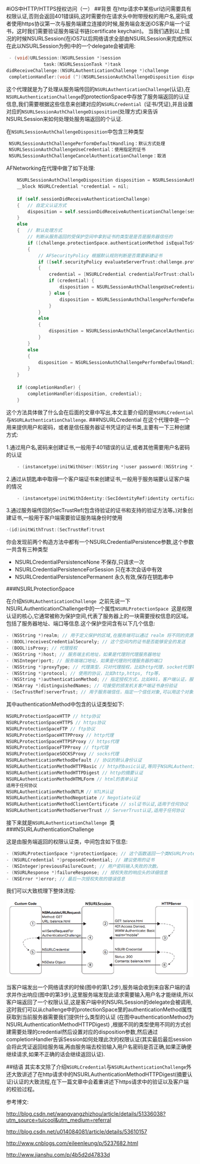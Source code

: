 #iOS中HTTP/HTTPS授权访问（一）
##背景
在http请求中某些url访问需要具有权限认证,否则会返回401错误码,这时需要你在请求头中附带授权的用户名,密码;或者使用https协议第一次与服务端建立连接的时候,服务端会发送iOS客户端一个证书，这时我们需要验证服务端证书链(certificate keychain)。
当我们遇到以上情况的时候NSURLSession(在iOS7以后网络请求全部由NSURLSession来完成所以在此以NSURLSession为例)中的一个delegate会被调用:

```objective-c
 - (void)URLSession:(NSURLSession *)session
              task:(NSURLSessionTask *)task
didReceiveChallenge:(NSURLAuthenticationChallenge *)challenge
 completionHandler:(void (^)(NSURLSessionAuthChallengeDisposition disposition, NSURLCredential *credential))completionHandler
```
这个代理就是为了处理从服务端传回的`NSURLAuthenticationChallenge`(认证),在`NSURLAuthenticationChallenge`的protectionSpace中存放了服务端返回的认证信息,我们需要根据这些信息来创建对应的`NSURLCredential `(证书/凭证),并且设置对应的`NSURLSessionAuthChallengeDisposition`(处理方式)来告诉NSURLSession来如何处理处服务端返回的个认证.

在`NSURLSessionAuthChallengeDisposition`中包含三种类型

```objective-c
 NSURLSessionAuthChallengePerformDefaultHandling：默认方式处理
 NSURLSessionAuthChallengeUseCredential：使用指定的证书
 NSURLSessionAuthChallengeCancelAuthenticationChallenge：取消
```

AFNetworking在代理中做了如下处理:

```objective-c
    NSURLSessionAuthChallengeDisposition disposition = NSURLSessionAuthChallengePerformDefaultHandling;
    __block NSURLCredential *credential = nil;

    if (self.sessionDidReceiveAuthenticationChallenge)
    {   // 自定义认证方式
        disposition = self.sessionDidReceiveAuthenticationChallenge(session, challenge, &credential);
    }
    else
    {   // 默认处理方式
        // 判断从服务返回的受保护空间中拿到证书的类型是是否是服务器信任的
        if ([challenge.protectionSpace.authenticationMethod isEqualToString:NSURLAuthenticationMethodServerTrust])
        {
            // AFSecurityPolicy 根据默认规则判断是否需要新建证书
            if ([self.securityPolicy evaluateServerTrust:challenge.protectionSpace.serverTrust forDomain:challenge.protectionSpace.host])
            {
                credential = [NSURLCredential credentialForTrust:challenge.protectionSpace.serverTrust]; // 根据服务器返回的challenge中的protectionSpace中的SecTrustRefwww创建证书
                if (credential) {
                    disposition = NSURLSessionAuthChallengeUseCredential; // 使用创建的证书
                } else {
                    disposition = NSURLSessionAuthChallengePerformDefaultHandling; //使用默认方式
                }
            }
            else
            {
                disposition = NSURLSessionAuthChallengeCancelAuthenticationChallenge;
            }
        }
        else
        {
            disposition = NSURLSessionAuthChallengePerformDefaultHandling;
        }
    }

    if (completionHandler) {
        completionHandler(disposition, credential);
    }
```
这个方法具体做了什么会在后面的文章中写出,本文主要介绍的是`NSURLCredential`与`NSURLAuthenticationChallenge`.
###NSURLCredential
在这个代理中是一个用来提供用户和密码，或者是信任服务器证书凭证的证书类,主要有一下三种创建方式:

1.通过用户名,密码来创建证书,一般用于401错误的认证,或者其他需要用户名密码的认证

```objective-c
	- (instancetype)initWithUser:(NSString *)user password:(NSString *)password persistence:(NSURLCredentialPersistence)persistence;
```

2.通过从钥匙串中取得一个客户端证书来创建证书,一般用于服务端要认证客户端的情况

```objective-c
	- (instancetype)initWithIdentity:(SecIdentityRef)identity certificates:(nullable NSArray *)certArray persistence:(NSURLCredentialPersistence)persistence
```

3.通过服务端传回的SecTrustRef(包含待验证的证书和支持的验证方法等。)对象创建证书,一般用于客户端需要验证服务端身份时使用

```objective-c
-(id)initWithTrust:(SecTrustRef)trust
```

你会发现前两个构造方法中都有一个NSURLCredentialPersistence参数,这个参数一共含有三种类型

-	NSURLCredentialPersistenceNone 不保存,只请求一次
-  NSURLCredentialPersistenceForSession 只在本次会话中有效
-  NSURLCredentialPersistencePermanent 永久有效,保存在钥匙串中

###NSURLProtectionSpace

在介绍`NSURLAuthenticationChallenge `之前先说一下NSURLAuthenticationChallenge中的一个属性`NSURLProtectionSpace `这是权限认证的核心,它通常被称为保护空间,代表了服务器上的一块需要授权信息的区域。包括了服务器地址、端口等信息.这个保护空间含有以下几个信息:
 
```objective-c
- (NSString *)realm; // 用于定义保护的区域,在服务端可以通过 realm 将不同的资源分成不同的域，域的名称即为 realm 的值，每个域可能会有自己的权限鉴别方案。
- (BOOL)receivesCredentialSecurely; // 这个空间内的证书是否能够安全的发送
- (BOOL)isProxy; // 代理授权
- (NSString *)host; // 服务端主机地址，如果是代理则代理服务器地址
- (NSInteger)port; // 服务端端口地址，如果是代理则代理服务器的端口
- (NSString *)proxyType; // 代理类型，只对代理授权，比如http代理，socket代理等。
- (NSString *)protocol; // 使用的协议，比如http,https, ftp等，
- (NSString *)authenticationMethod; // 指定授权方式，比如401，客户端认证，服务端信任，代理等。
- (NSArray *)distinguishedNames; // 可接受的颁发机关客户端证书身份验证
- (SecTrustRef)serverTrust; // 用于服务端信任，指定一个信任对象,可以用这个对象来建立一个凭证。
``` 
其中authenticationMethod中包含的认证类型如下:

```objective-c
NSURLProtectionSpaceHTTP // http协议
NSURLProtectionSpaceHTTPS // https协议
NSURLProtectionSpaceFTP // ftp协议
NSURLProtectionSpaceHTTPProxy // http代理
NSURLProtectionSpaceHTTPSProxy // https代理
NSURLProtectionSpaceFTPProxy // ftp代理
NSURLProtectionSpaceSOCKSProxy // socks代理
NSURLAuthenticationMethodDefault // 协议的默认身份认证
NSURLAuthenticationMethodHTTPBasic // http的basic认证,等同于NSURLAuthenticationMethodDefault
NSURLAuthenticationMethodHTTPDigest // http的摘要认证
NSURLAuthenticationMethodHTMLForm // html的表单认证
适用于任何协议
NSURLAuthenticationMethodNTLM // NTLM认证
NSURLAuthenticationMethodNegotiate // Negotiate认证
NSURLAuthenticationMethodClientCertificate // ssl证书认证,适用于任何协议
NSURLAuthenticationMethodServerTrust // ServerTrust认证,适用于任何协议
```

接下来就是`NSURLAuthenticationChallenge `类
###NSURLAuthenticationChallenge

这是由服务端返回的权限认证类，中间包含如下信息:

```objective-c
- (NSURLProtectionSpace *)protectionSpace; // 这个函数返回一个类NSURLProtectionSpace，类中描述服务器中希望的认证方式以及协议，主机端口号等信息。
- (NSURLCredential *)proposedCredential; // 建议使用的证书
- (NSInteger)previousFailureCount; // 用户密码输入失败的次数。
- (NSURLResponse *)failureResponse; // 授权失败的响应头的详细信息
- (NSError *)error; // 最后一次授权失败的错误信息
```

我们可以大致梳理下整体流程:

![整体流程](整体流程.png)

当客户端发出一个网络请求的时候(图中的第1,2步),服务端会收到来自客户端的请求并作出响应(图中的第3步),这里服务端发现此请求需要输入用户名才能继续,所以客户端返回了一个权限认证,这是客户端中的NSURLSession的delegate会被调用,这时我们可以从challenge中的protectionSpace里的authenticationMethod属性获取到当前服务器需要我们提供什么类型的认证 (在图中authenticationMethod为NSURLAuthenticationMethodHTTPDigest) ,根据不同的类型使用不同的方式创建需要处理的credential然后设置对应的disposition参数,然后通过completionHandler告诉Session如何处理此次的权限认证(其实最后最后session会将此凭证返回给服务端,再由服务端去校验输入用户名密码是否正确,如果正确便继续请求,如果不正确的话会继续返回认证).

##结语
其实本文除了介绍`NSURLCredential`与`NSURLAuthenticationChallenge`外还大致讲述了在http请求中的NSURLAuthenticationMethodHTTPDigest(摘要认证)认证的大致流程,在下一篇文章中会着重讲述下https请求中的验证以及客户端的校验过程。

参考博文:

<http://blog.csdn.net/wangyangzhizhou/article/details/51336038?utm_source=tuicool&utm_medium=referral>

<http://blog.csdn.net/u014084081/article/details/53610157>

<http://www.cnblogs.com/eileenleung/p/5237682.html>

<http://www.jianshu.com/p/4b5d2d47833d>

